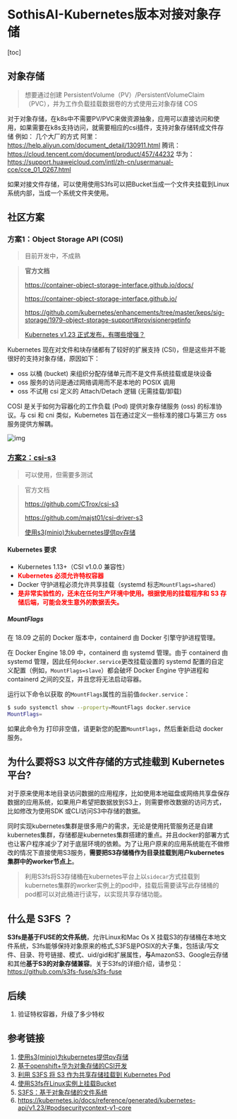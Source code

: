 # SothisAI-Kubernetes版本对接对象存储

[toc]

## 对象存储

> 想要通过创建 PersistentVolume（PV）/PersistentVolumeClaim（PVC），并为工作负载挂载数据卷的方式使用云对象存储 COS

对于对象存储，在k8s中不需要PV/PVC来做资源抽象，应用可以直接访问和使用，如果需要在k8s支持访问，就需要相应的csi插件，支持对象存储转成文件存储
例如： 几个大厂的方式
阿里：https://help.aliyun.com/document_detail/130911.html
腾讯：https://cloud.tencent.com/document/product/457/44232
华为：https://support.huaweicloud.com/intl/zh-cn/usermanual-cce/cce_01_0267.html

如果对接文件存储，可以使用使用S3fs可以把Bucket当成一个文件夹挂载到Linux系统内部，当成一个系统文件夹使用。

## 社区方案

### 方案1：Object Storage API (COSI)

> 目前开发中，不成熟

> **官方文档**
>
> https://container-object-storage-interface.github.io/docs/
>
> https://container-object-storage-interface.github.io/
>
> https://github.com/kubernetes/enhancements/tree/master/keps/sig-storage/1979-object-storage-support#provisionergetinfo
>
> [Kubernetes v1.23 正式发布，有哪些增强？](https://zhuanlan.zhihu.com/p/442623224)



Kubernetes 现在对文件和块存储都有了较好的扩展支持 (CSI)，但是这些并不能很好的支持对象存储，原因如下：

- oss 以桶 (bucket) 来组织分配存储单元而不是文件系统挂载或是块设备
- oss 服务的访问是通过网络调用而不是本地的 POSIX 调用
- oss 不试用 csi 定义的 Attach/Detach 逻辑 (无需挂载/卸载)

COSI 是关于如何为容器化的工作负载 (Pod) 提供对象存储服务 (oss) 的标准协议。与 csi 和 cni 类似，Kubernetes 旨在通过定义一些标准的接口与第三方 oss 服务提供方解耦。



![img](https://cdn.jsdelivr.net/gh/Fly0905/note-picture@main/img/202204252104317.jpeg)

### **[方案2：csi-s3](https://github.com/ctrox/csi-s3)**

> 可以使用，但需要多测试

> 官方文档
>
> https://github.com/CTrox/csi-s3
>
> https://github.com/majst01/csi-driver-s3
>
> [使用s3(minio)为kubernetes提供pv存储](https://www.lishuai.fun/2021/01/07/k8s-pv-s3/)

#### Kubernetes 要求

- Kubernetes 1.13+（CSI v1.0.0 兼容性）
- <font color=red>**Kubernetes 必须允许特权容器**</font>
- Docker 守护进程必须允许共享挂载（systemd 标志`MountFlags=shared`）
- <font color=red>**是非常实验性的，还未在任何生产环境中使用。根据使用的挂载程序和 S3 存储后端，可能会发生意外的数据丢失。**</font>

##### MountFlags

在 18.09 之前的 Docker 版本中，containerd 由 Docker 引擎守护进程管理。

在 Docker Engine 18.09 中，containerd 由 systemd 管理。由于 containerd 由 systemd 管理，因此任何`docker.service`更改挂载设置的 systemd 配置的自定义配置（例如，`MountFlags=slave`）都会破坏 Docker Engine 守护进程和 containerd 之间的交互，并且您将无法启动容器。

运行以下命令以获取 的`MountFlags`属性的当前值`docker.service`：

```bash
$ sudo systemctl show --property=MountFlags docker.service
MountFlags=
```

如果此命令为 打印非空值，请更新您的配置`MountFlags`，然后重新启动 docker 服务。

## 为什么要将S3 以文件存储的方式挂载到 Kubernetes 平台?

对于原来使用本地目录访问数据的应用程序，比如使用本地磁盘或网络共享盘保存数据的应用系统，如果用户希望把数据放到S3上，则需要修改数据的访问方式，比如修改为使用SDK 或CLI访问S3中存储的数据。

同时实现kubernetes集群是很多用户的需求，无论是使用托管服务还是自建kubernetes集群，存储都是kubernetes集群搭建的重点。并且docker的部署方式也让客户程序减少了对于底层环境的依赖。为了让用户原来的应用系统能在不做修改的情况下直接使用S3服务，**需要把S3存储桶作为目录挂载到用户kubernetes集群中的worker节点上**。

> 利用S3fs将S3存储桶在kubernetes平台上以`sidecar`方式挂载到kubernetes集群的worker实例上的pod中，挂载后需要读写此存储桶的pod都可以对此桶进行读写，以实现共享存储功能。

## 什么是 S3FS ？

**S3fs是基于FUSE的文件系统**，允许Linux和Mac Os X 挂载S3的存储桶在本地文件系统，S3fs能够保持对象原来的格式,S3FS是POSIX的大子集，包括读/写文件、目录、符号链接、模式、uid/gid和扩展属性，**与**AmazonS3、Google云存储和其他**基于S3的对象存储兼容**。关于S3fs的详细介绍，请参见：https://github.com/s3fs-fuse/s3fs-fuse

## 后续

1. 验证特权容器，升级了多少特权

## 参考链接

1. [使用s3(minio)为kubernetes提供pv存储](https://www.lishuai.fun/2021/01/07/k8s-pv-s3/)
2. [基于openshift+华为对象存储的CSI开发](https://cloud.tencent.com/developer/article/1608177)
3. [利用 S3FS 将 S3 作为共享存储挂载到 Kubernetes Pod](https://aws.amazon.com/cn/blogs/china/use-u3fs-as-shared-storage-to-kubernetes-pod/)
4. [使用S3fs在Linux实例上挂载Bucket](https://docs.jdcloud.com/cn/object-storage-service/s3fs)
5. [S3FS：基于对象存储的文件系统](https://blog.shunzi.tech/post/s3fs/)
6. https://kubernetes.io/docs/reference/generated/kubernetes-api/v1.23/#podsecuritycontext-v1-core

